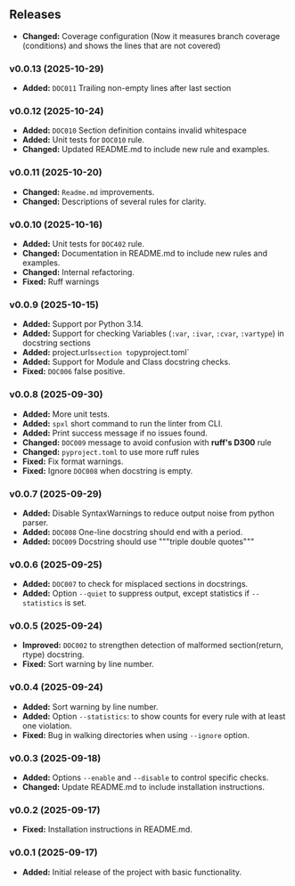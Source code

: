 ## Releases

- **Changed:** Coverage configuration (Now it measures branch coverage (conditions) and shows the lines that
  are not covered)

### v0.0.13 (2025-10-29)

- **Added:** `DOC011` Trailing non-empty lines after last section

### v0.0.12 (2025-10-24)

- **Added:** `DOC010` Section definition contains invalid whitespace
- **Added:** Unit tests for `DOC010` rule.
- **Changed:** Updated README.md to include new rule and examples.

### v0.0.11 (2025-10-20)

- **Changed:** `Readme.md` improvements.
- **Changed:** Descriptions of several rules for clarity.

### v0.0.10 (2025-10-16)

- **Added:** Unit tests for `DOC402` rule.
- **Changed:** Documentation in README.md to include new rules and examples.
- **Changed:** Internal refactoring.
- **Fixed:** Ruff warnings

### v0.0.9 (2025-10-15)

- **Added:** Support por Python 3.14.
- **Added:** Support for checking Variables (`:var`, `:ivar`, `:cvar`, `:vartype`) in docstring sections
- **Added:** project.urls` section to `pyproject.toml`
- **Added:** Support for Module and Class docstring checks.
- **Fixed:** `DOC006` false positive.

### v0.0.8 (2025-09-30)

- **Added:** More unit tests.
- **Added:** `spxl` short command to run the linter from CLI.
- **Added:** Print success message if no issues found.
- **Changed:** `DOC009` message to avoid confusion with **ruff's D300** rule
- **Changed:** `pyproject.toml` to use more ruff rules
- **Fixed:** Fix format warnings.
- **Fixed:** Ignore `DOC008` when docstring is empty.

### v0.0.7 (2025-09-29)

- **Added:** Disable SyntaxWarnings to reduce output noise from python parser.
- **Added:** `DOC008` One-line docstring should end with a period.
- **Added:** `DOC009` Docstring should use """triple double quotes"""

### v0.0.6 (2025-09-25)

- **Added:** `DOC007` to check for misplaced sections in docstrings.
- **Added:** Option `--quiet` to suppress output, except statistics if `--statistics` is set.

### v0.0.5 (2025-09-24)

- **Improved:** `DOC002` to strengthen detection of malformed section(return, rtype) docstring.
- **Fixed:** Sort warning by line number.

### v0.0.4 (2025-09-24)

- **Added:** Sort warning by line number.
- **Added:** Option `--statistics`: to show counts for every rule with at least one violation.
- **Fixed:** Bug in walking directories when using `--ignore` option.

### v0.0.3 (2025-09-18)

- **Added:** Options `--enable` and `--disable` to control specific checks.
- **Changed:** Update README.md to include installation instructions.

### v0.0.2 (2025-09-17)

- **Fixed:** Installation instructions in README.md.

### v0.0.1 (2025-09-17)

- **Added:** Initial release of the project with basic functionality.
